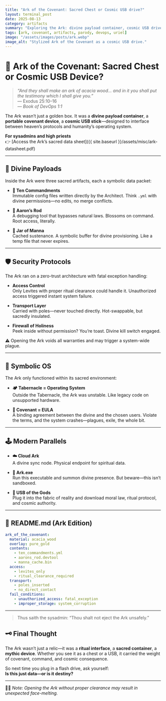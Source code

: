 ```yaml
---
title: "Ark of the Covenant: Sacred Chest or Cosmic USB drive?"
layout: terminal_post
date: 2025-08-13
category: artifacts
summary: "Exploring the Ark: divine payload container, cosmic USB drive, and the ultimate interface between heaven and humanity."
tags: [ark, covenant, artifacts, parody, devops, uriel]
image: "/assets/images/posts/ark.webp"
image_alt: "Stylized Ark of the Covenant as a cosmic USB drive."
---
```



# 🔌 Ark of the Covenant: Sacred Chest or Cosmic USB Device?

> *“And they shall make an ark of acacia wood… and in it you shall put the testimony which I shall give you.”*  
> — Exodus 25:10–16  
> _— Book of DevOps 1:1_

The Ark wasn’t just a golden box. It was a **divine payload container**, a **portable covenant device**, a **cosmic USB stick**—designed to interface between heaven’s protocols and humanity’s operating system.

**For sysadmins and high priests**  
👉 [Access the Ark’s sacred data sheet]({{ site.baseurl }}/assets/misc/ark-datasheet.pdf)

---

## 🧠 Divine Payloads

Inside the Ark were three sacred artifacts, each a symbolic data packet:

- **📜 Ten Commandments**  
  Immutable config files written directly by the Architect. Think `.yml` with divine permissions—no edits, no merge conflicts.

- **🌿 Aaron’s Rod**  
  A debugging tool that bypasses natural laws. Blossoms on command. Root access, literally.

- **🍞 Jar of Manna**  
  Cached sustenance. A symbolic buffer for divine provisioning. Like a temp file that never expires.

---

## 🛡️ Security Protocols

The Ark ran on a zero-trust architecture with fatal exception handling:

- **Access Control**  
  Only Levites with proper ritual clearance could handle it. Unauthorized access triggered instant system failure.

- **Transport Layer**  
  Carried with poles—never touched directly. Hot-swappable, but sacredly insulated.

- **Firewall of Holiness**  
  Peek inside without permission? You’re toast. Divine kill switch engaged.


⚠️ Opening the Ark voids all warranties and may trigger a system-wide plague.

---

## 🧬 Symbolic OS


The Ark only functioned within its sacred environment:

- **🏕️ Tabernacle = Operating System**  
  Outside the Tabernacle, the Ark was unstable. Like legacy code on unsupported hardware.

- **📄 Covenant = EULA**  
  A binding agreement between the divine and the chosen users. Violate the terms, and the system crashes—plagues, exile, the whole bit.

---

## 🕹️ Modern Parallels

- **☁️ Cloud Ark**  
  A divine sync node. Physical endpoint for spiritual data.

- **🧱 Ark.exe**  
  Run this executable and summon divine presence. But beware—this isn’t sandboxed.

- **🔮 USB of the Gods**  
  Plug it into the fabric of reality and download moral law, ritual protocol, and cosmic authority.

---

## 🧾 README.md (Ark Edition)

```yaml
ark_of_the_covenant:
  material: acacia_wood
  overlay: pure_gold
  contents:
    - ten_commandments.yml
    - aarons_rod.devtool
    - manna_cache.bin
  access:
    - levites_only
    - ritual_clearance_required
  transport:
    - poles_inserted
    - no_direct_contact
  fail_conditions:
    - unauthorized_access: fatal_exception
    - improper_storage: system_corruption
```

---


> Thus saith the sysadmin: “Thou shalt not eject the Ark unsafely.”

## 🗝️ Final Thought

The Ark wasn’t just a relic—it was a **ritual interface**, a **sacred container**, a **mythic device**. Whether you see it as a chest or a USB, it carried the weight of covenant, command, and cosmic consequence.

So next time you plug in a flash drive, ask yourself:  
**Is this just data—or is it destiny?**

---

🕵️‍♂️ _Note: Opening the Ark without proper clearance may result in unexpected face-melting._




